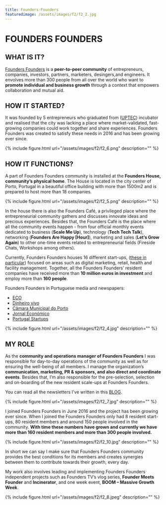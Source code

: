 ```yaml
---
title: Founders-Founders
featuredimage: /assets/images/f2/f2_2.jpg
---
```

# FOUNDERS FOUNDERS

## WHAT IS IT?

[Founders Founders](http://www.founders-founders.com/) is a **peer-to-peer community** of entrepreneurs, companies, investors, partners, marketers, desingers,and engineers. It envolves more than 300 people from all over the world who want to **promote individual and business growth** through a context that empowers collaboration and mutual aid.

## HOW IT STARTED?

It was founded by 5 entrepreneurs who graduated from ([UPTEC](https://uptec.up.pt/)) incubator and realised that the city was lacking a place where market-validated, fast-growing companies could work together and share experiences. Founders Founders was created to satisfy these needs in 2016 and has been growing ever since.

{% include figure.html url="/assets/images/f2/f2_6.png" description="" %}

## HOW IT FUNCTIONS?

A part of Founders Founders community is installed at the **Founders House, community’s physical home**. The House is located in the city center of Porto, Portugal in a beautiful office building with more than 1500m2 and is prepared to host more than 18 companies.

{% include figure.html url="/assets/images/f2/f2_5.png" description="" %}

In the house there is also the Founders Café, a privileged place where the entrepreneurial community gathers and discusses innovate ideas and precious experiences. Besides that, the Founders Café is the place where all the community events happen - from four official monthly events dedicated to business (**Scale Me Up**), technology (**Tech Tech Talk**), networking (**Founders Are Happy [Hour]**), marketing and sales (**Let’s Grow Again**) to other one-time events related to entrepreneurial fields (Fireside Chats, Workshops among others).

Currently, Founders Founders houses 16 different start-ups, ([these in particular](http://www.founders-founders.com/residents/)) focused on areas such as digital marketing, retail, health and facility management. Together, all the Founders Founders’ resident companies have received more than **10 million euros in investment** and employ more than **160 people**.

Founders Founders in Portuguese media and newspapers:

- [ECO](https://eco.pt/reportagem/volta-a-portugal-em-incubadoras-founders-founders-porto-sentido-pelos-fundadores/)
- [Dinheiro vivo](https://www.dinheirovivo.pt/fazedores/founders-founders-dar-o-salto-em-grupo-sem-perder-espirito-startup/)
- [Câmara Municipal do Porto](http://www.porto.pt/noticias/comunidade-founders-founders-reflete-dinamica-empreendedora-do-porto)
- [Jornal Económico](http://www.jornaleconomico.sapo.pt/noticias/founders-founders-e-a-comunidade-que-une-fundadores-de-todo-o-mundo-139478)
- [Portugal Startups](https://portugalstartups.com/2016/02/founders-founders/)


{% include figure.html url="/assets/images/f2/f2_4.jpg" description="" %}

## MY ROLE

As the **community and operations manager of Founders Founders** I was responsible for day-to-day operations of the community as well as for ensuring the well-being of all members. I manage the organization’s **communication, marketing, PR & sponsors, and also direct and coordinate events**. Besides that, I’m also responsible for the pre-selection, selection and on-boarding of the new resident scale-ups at Founders Founders.

You can read all the newsletters I've written in this <a href="/blog">BLOG</a>.

{% include figure.html url="/assets/images/f2/f2_7.jpg" description="" %}

I joined Founders Founders in June 2016 and the project has been growing ever since. When I joined the Founders Founders only had 8 resident start-ups, 80 resident members and around 150 people involved in the community. **With time these numbers have grown and currently we have more than 160 resident members and more than 300 people involved.**

{% include figure.html url="/assets/images/f2/f2_10.jpg" description="" %}

In short we can say I make sure that Founders Founders community provides the best conditions for its members and creates synergies between them to contribute towards their growth, every day.

My work also involves leading and implementing Founders Founders independent projects such as Founders TV’s vlog series, **Founder Meets Founder** and **Incinerator**, and one week event, **BOOM – Massive Growth Week**.

{% include figure.html url="/assets/images/f2/f2_8.jpeg" description="" %}



